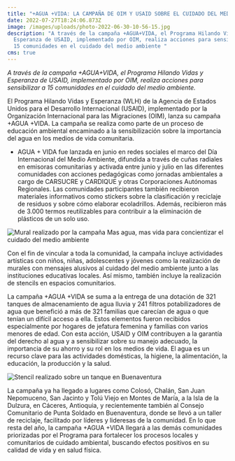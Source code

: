 ```yaml
---
title: "+AGUA +VIDA: LA CAMPAÑA DE OIM Y USAID SOBRE EL CUIDADO DEL MEDIO AMBIENTE"
date: 2022-07-27T18:24:06.873Z
image: /images/uploads/photo-2022-06-30-10-56-15.jpg
description: "A través de la campaña +AGUA+VIDA, el Programa Hilando Vidas y
  Esperanza de USAID, implementado por OIM, realiza acciones para sensibilizar a
  15 comunidades en el cuidado del medio ambiente "
cms: true
---
```

*A través de la campaña +AGUA+VIDA, el Programa Hilando Vidas y Esperanza de USAID, implementado por OIM, realiza acciones para sensibilizar a 15 comunidades en el cuidado del medio ambiente.*

El Programa Hilando Vidas y Esperanza (WLH) de la Agencia de Estados Unidos para el Desarrollo Internacional (USAID), implementado por la Organización Internacional para las Migraciones (OIM), lanza su campaña +AGUA +VIDA. La campaña se realiza como parte de un proceso de educación ambiental encaminado a la sensibilización sobre la importancia del agua en los medios de vida comunitaria.

* AGUA + VIDA fue lanzada en junio en redes sociales el marco del Día Internacional del Medio Ambiente, difundida a través de cuñas radiales en emisoras comunitarias y activada entre junio y julio en las diferentes comunidades con acciones pedagógicas como jornadas ambientales a cargo de CARSUCRE y CARDIQUE y otras Corporaciones Autónomas Regionales. Las comunidades participantes también recibieron materiales informativos como stickers sobre la clasificación y reciclaje de residuos y sobre cómo elaborar ecoladrillos. Además, recibieron más de 3.000 termos reutilizables para contribuir a la eliminación de plásticos de un solo uso.

![Mural realizado por la campaña Mas agua, mas vida para concientizar el cuidado del medio ambiente ](https://colombia.iom.int/sites/g/files/tmzbdl1011/files/images/Notas/bannerwlh2.png "Mural realizado por la campaña Mas agua, mas vida para concientizar el cuidado del medio ambiente ")

Con el fin de vincular a toda la comunidad, la campaña incluye actividades artísticas con niños, niñas, adolescentes y jóvenes como la realización de murales con mensajes alusivos al cuidado del medio ambiente junto a las instituciones educativas locales. Así mismo, también incluye la realización de stencils en espacios comunitarios.

La campaña +AGUA +VIDA se suma a la entrega de una dotación de 321 tanques de almacenamiento de agua lluvia y 241 filtros potabilizadores de agua que benefició a más de 321 familias que carecían de agua o que tenían un difícil acceso a ella. Estos elementos fueron recibidos especialmente por hogares de jefatura femenina y familias con varios menores de edad. Con esta acción, USAID y OIM contribuyen a la garantía del derecho al agua y a sensibilizar sobre su manejo adecuado, la importancia de su ahorro y su rol en los medios de vida. El agua es un recurso clave para las actividades domésticas, la higiene, la alimentación, la educación, la producción y la salud.

![Stencil realizado sobre un tanque en Buenaventura](https://colombia.iom.int/sites/g/files/tmzbdl1011/files/images/Notas/bannerwlh3.png "Stencil realizado sobre un tanque en Buenaventura")

La campaña ya ha llegado a lugares como Colosó, Chalán, San Juan Nepomuceno, San Jacinto y Tolú Viejo en Montes de María, a la Isla de la Dulzura, en Cáceres, Antioquia, y recientemente también al Consejo Comunitario de Punta Soldado en Buenaventura, donde se llevó a un taller de reciclaje, facilitado por líderes y lideresas de la comunidad. En lo que resta del año, la campaña +AGUA +VIDA llegará a las demás comunidades priorizadas por el Programa para fortalecer los procesos locales y comunitarios de cuidado ambiental, buscando efectos positivos en su calidad de vida y en salud física.